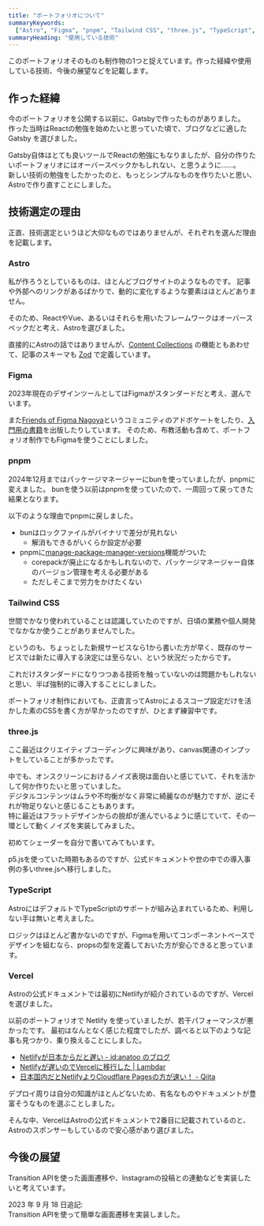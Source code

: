 ```yaml
---
title: "ポートフォリオについて"
summaryKeywords:
  ["Astro", "Figma", "pnpm", "Tailwind CSS", "three.js", "TypeScript", "Vercel"]
summaryHeading: "使用している技術"
---
```


このポートフォリオそのものも制作物の1つと捉えています。作った経緯や使用している技術、今後の展望などを記載します。

## 作った経緯

今のポートフォリオを公開する以前に、Gatsbyで作ったものがありました。  
作った当時はReactの勉強を始めたいと思っていた頃で、ブログなどに適した Gatsby を選びました。

Gatsby自体はとても良いツールでReactの勉強にもなりましたが、自分の作りたいポートフォリオにはオーバースペックかもしれない、と思うように……。  
新しい技術の勉強をしたかったのと、もっとシンプルなものを作りたいと思い、Astroで作り直すことにしました。

## 技術選定の理由

正直、技術選定というほど大仰なものではありませんが、それぞれを選んだ理由を記載します。

### Astro

私が作ろうとしているものは、ほとんどブログサイトのようなものです。
記事や外部へのリンクがあるばかりで、動的に変化するような要素はほとんどありません。

そのため、ReactやVue、あるいはそれらを用いたフレームワークはオーバースペックだと考え、Astroを選びました。

直接的にAstroの話ではありませんが、[Content Collections](https://docs.astro.build/en/guides/content-collections/) の機能ともあわせて、記事のスキーマも [Zod](https://zod.dev/) で定義しています。

### Figma

2023年現在のデザインツールとしてはFigmaがスタンダードだと考え、選んでいます。

また[Friends of Figma Nagoya](https://friends.figma.com/nagoya/)というコミュニティのアドボケートをしたり、[入門用の書籍](/works/figma-introduction-to-design)を出版したりしています。
そのため、布教活動も含めて、ポートフォリオ制作でもFigmaを使うことにしました。

### pnpm

2024年12月まではパッケージマネージャーにbunを使っていましたが、pnpmに変えました。
bunを使う以前はpnpmを使っていたので、一周回って戻ってきた結果となります。

以下のような理由でpnpmに戻しました。

- bunはロックファイルがバイナリで差分が見れない
  - 解消もできるがいくらか設定が必要
- pnpmに[manage-package-manager-versions](https://pnpm.io/npmrc#manage-package-manager-versions)機能がついた
  - corepackが廃止になるかもしれないので、パッケージマネージャー自体のバージョン管理を考える必要がある
  - ただしそこまで労力をかけたくない

### Tailwind CSS

世間でかなり使われていることは認識していたのですが、日頃の業務や個人開発でなかなか使うことがありませんでした。

というのも、ちょっとした新規サービスなら1から書いた方が早く、既存のサービスでは新たに導入する決定には至らない、という状況だったからです。

これだけスタンダードになりつつある技術を触っていないのは問題かもしれないと思い、半ば強制的に導入することにしました。

ポートフォリオ制作においても、正直言ってAstroによるスコープ設定だけを活かした素のCSSを書く方が早かったのですが、ひとまず練習中です。

### three.js

ここ最近はクリエイティブコーディングに興味があり、canvas関連のインプットをしていることが多かったです。

中でも、オンスクリーンにおけるノイズ表現は面白いと感じていて、それを活かして何か作りたいと思っていました。  
デジタルコンテンツはムラや不均衡がなく非常に綺麗なのが魅力ですが、逆にそれが物足りないと感じることもあります。  
特に最近はフラットデザインからの脱却が進んでいるように感じていて、その一環として動くノイズを実装してみました。

初めてシェーダーを自分で書いてみてもいます。

p5.jsを使っていた時期もあるのですが、公式ドキュメントや世の中での導入事例の多いthree.jsへ移行しました。

### TypeScript

AstroにはデフォルトでTypeScriptのサポートが組み込まれているため、利用しない手は無いと考えました。

ロジックはほとんど書かないのですが、Figmaを用いてコンポーネントベースでデザインを組むなら、propsの型を定義しておいた方が安心できると思っています。

### Vercel

Astroの公式ドキュメントでは最初にNetlifyが紹介されているのですが、Vercelを選びました。

以前のポートフォリオで Netlify を使っていましたが、若干パフォーマンスが悪かったです。
最初はなんとなく感じた程度でしたが、調べると以下のような記事も見つかり、乗り換えることにしました。

- [Netlifyが日本からだと遅い - id:anatoo のブログ](https://blog.anatoo.jp/2020-08-03)
- [Netlifyが遅いのでVercelに移行した | Lambdar](https://www.lambdar.me/archives/migrating-to-vercel-from-netlify-due-to-performance-issues/)
- [日本国内だとNetlifyよりCloudflare Pagesの方が速い！ - Qiita](https://qiita.com/akitkat/items/dcbe4fcaacc051753e2b)

デプロイ周りは自分の知識がほとんどないため、有名なものやドキュメントが豊富そうなものを選ぶことしました。

そんな中、VercelはAstroの公式ドキュメントで2番目に記載されているのと、Astroのスポンサーもしているので安心感があり選びました。

## 今後の展望

Transition APIを使った画面遷移や、Instagramの投稿との連動などを実装したいと考えています。

2023 年 9 月 18 日追記:  
Transition APIを使って簡単な画面遷移を実装しました。